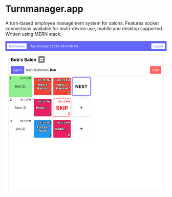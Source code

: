 # Turnmanager.app

A turn-based employee management system for salons. Features socket connections available for multi-device use, mobile and desktop supported. Written using MERN stack.

![App Demo Img](example_image.png)
